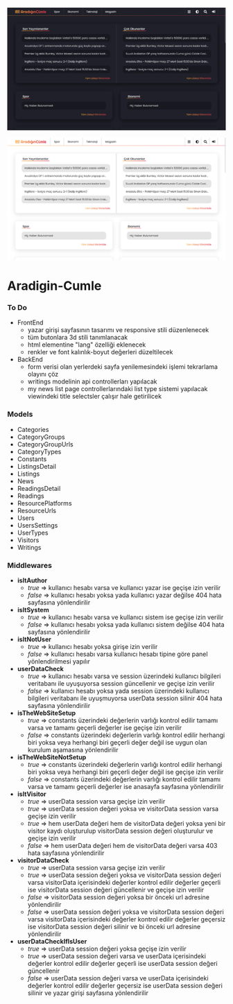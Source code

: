 ![aradigin_cumle_1366x768_dark_poster](./git-images/aradigin_cumle_1366x768_dark_poster.png)

![aradigin_cumle_1366x768_light_poster](./git-images/aradigin_cumle_1366x768_light_poster.png)

# Aradigin-Cumle

### To Do
* FrontEnd
  * yazar girişi sayfasının tasarımı ve responsive stili düzenlenecek
  * tüm butonlara 3d stili tanımlanacak
  * html elementine "lang" özelliği eklenecek
  * renkler ve font kalınlık-boyut değerleri düzeltilecek
* BackEnd
  * form verisi olan yerlerdeki sayfa yenilemesindeki işlemi tekrarlama olayını çöz
  * writings modelinin api controllerları yapılacak
  * my news list page controllerlarındaki list type sistemi yapılacak viewindeki title selectsler çalışır hale getirilicek

### Models
* Categories
* CategoryGroups
* CategoryGroupUrls
* CategoryTypes
* Constants
* ListingsDetail
* Listings
* News
* ReadingsDetail
* Readings
* ResourcePlatforms
* ResourceUrls
* Users
* UsersSettings
* UserTypes
* Visitors
* Writings

### Middlewares
* **isItAuthor**
  * *true* => kullanıcı hesabı varsa ve kullanıcı yazar ise geçişe izin verilir
  * *false* => kullanıcı hesabı yoksa yada kullanıcı yazar değilse 404 hata sayfasına yönlendirilir
* **isItSystem**
  * *true* => kullanıcı hesabı varsa ve kullanıcı sistem ise geçişe izin verilir
  * *false* => kullanıcı hesabı yoksa yada kullanıcı sistem değilse 404 hata sayfasına yönlendirilir
* **isItNotUser**
  * *true* => kullanıcı hesabı yoksa girişe izin verilir
  * *false* => kullanıcı hesabı varsa kullanıcı hesabı tipine göre panel yönlendirilmesi yapılır
* **userDataCheck**
  * *true* => kullanıcı hesabı varsa ve session üzerindeki kullanıcı bilgileri veritabanı ile uyuşuyorsa session güncellenir ve geçişe izin verilir
  * *false* => kullanıcı hesabı yoksa yada session üzerindeki kullanıcı bilgileri veritabanı ile uyuşmuyorsa userData session silinir 404 hata sayfasına yönlendirilir
* **isTheWebSiteSetup**
  * *true* => constants üzerindeki değerlerin varlığı kontrol edilir tamamı varsa ve tamamı geçerli değerler ise geçişe izin verilir
  * *false* => constants üzerindeki değerlerin varlığı kontrol edilir herhangi biri yoksa veya herhangi biri geçerli değer değil ise uygun olan kurulum aşamasına yönlendirilir
* **isTheWebSiteNotSetup**
  * *true* => constants üzerindeki değerlerin varlığı kontrol edilir herhangi biri yoksa veya herhangi biri geçerli değer değil ise geçişe izin verilir
  * *false* => constants üzerindeki değerlerin varlığı kontrol edilir tamamı varsa ve tamamı geçerli değerler ise anasayfa sayfasına yönlendirilir
* **isItVisitor**
  * *true* => userData session varsa geçişe izin verilir
  * *true* => userData session değeri yoksa ve visitorData session varsa geçişe izin verilir
  * *true* => hem userData değeri hem de visitorData değeri yoksa yeni bir visitor kaydı oluşturulup visitorData session değeri oluşturulur ve geçişe izin verilir
  * *false* => hem userData değeri hem de visitorData değeri varsa 403 hata sayfasına yönlendirilir
* **visitorDataCheck**
  * *true* => userData session varsa geçişe izin verilir
  * *true* => userData session değeri yoksa ve visitorData session değeri varsa visitorData içerisindeki değerler kontrol edilir değerler geçerli ise visitorData session değeri güncellenir ve geçişe izin verilir
  * *false* => visitorData session değeri yoksa bir önceki url adresine yönlendirilir
  * *false* => userData session değeri yoksa ve visitorData session değeri varsa visitorData içerisindeki değerler kontrol edilir değerler geçersiz ise visitorData session değeri silinir ve bi önceki url adresine yönlendirilir
* **userDataCheckIfIsUser**
  * *true* => userData session değeri yoksa geçişe izin verilir
  * *true* => userData session değeri varsa ve userData içerisindeki değerler kontrol edilir değerler geçerli ise userData session değeri güncellenir
  * *false* => userData session değeri varsa ve userData içerisindeki değerler kontrol edilir değerler geçersiz ise userData session değeri silinir ve yazar girişi sayfasına yönlendirilir














<!--

## Controllers

* Pages
  * Visitor
    * AllNewsListingsCheck
    * AllNewsReadingsCheck
    * Home
    * NewsDetail
    * NewsListingsWork
    * NewsReadingsWork
    * SignIn
    * SignOut
    * VisitorChangeWebSiteTheme
    * VisitorNewsList
  * Common
    * WebSiteSetup
  * Author
    * AuthorDashboard
    * AuthorSettings
    * MyNewsDelete
    * MyNewsEdit
    * MyNewsList
    * MyNewsStatisticDetail
    * MyNewsStatistics
    * MyNewStatisticTime
    * NewsCreate
  * System
    * CategoriesList
    * CategoryCreate
    * CategoryDelete
    * CategoryEdit
    * CategoryGroupCreate
    * CategoryGroupDelete
    * CategoryGroupEdit
    * CategoryGroupsList
    * CategoryGroupUrlEdit
    * CategoryGroupUrlsDelete
    * CategoryGroupUrlsList
    * CategoryTypeCreate
    * CategoryTypeDelete
    * CategoryTypeEdit
    * CategoryTypesList
    * NewsDelete
    * NewsEdit
    * NewsStatisticDetail
    * NewsStatistics
    * NewsStatisticTime
    * ResourcePlatformCreate
    * ResourcePlatformDelete
    * ResourcePlatformEdit
    * ResourcePlatformsList
    * ResourceUrlDelete
    * ResourceUrlEdit
    * ResourceUrlsList
    * SystemDashboard
    * SystemNewsList
    * SystemSettings
    * UserCreate
    * UserDelete
    * UserEdit
    * UserSettingDelete
    * UserSettingEdit
    * UserSettingsList
    * UsersList
    * UserTypeCreate
    * UserTypeDelete
    * UserTypeEdit
    * UserTypesList
    * VisitorBan
    * VisitorsList
    * VisitorUnBan
* Api
  * Categories
    * CategoryCreateController
    * CategoryDeleteController
    * CategoryEditController
    * CategoriesListController
  * CategoryGroups
    * CategoryGroupCreateController
    * CategoryGroupDeleteController
    * CategoryGroupEditController
    * CategoryGroupsListController
  * CategoryGroupUrls
    * CategoryGroupUrlsCreateController
    * CategoryGroupUrlsDeleteController
    * CategoryGroupUrlsEditController
    * CategoryGroupUrlsListController
  * CategoryTypes
    * CategoryTypesCreateController
    * CategoryTypesDeleteController
    * CategoryTypesEditController
    * CategoryTypesListController
  * Constants
    * ConstantsListController
    * ConstantsUpdateController
  * ListingsDetail
    * ListingsDetailCreateController
    * ListingsDetailDeleteController
    * ListingsDetailEditController
    * ListingsDetailListController
  * Listings
    * ListingsCreateController
    * ListingsDeleteController
    * ListingsEditController
    * ListingsListController
  * News
    * NewsCreateController
    * NewsDeleteController
    * NewsEditController
    * NewsListController
  * ReadingsDetail
    * ReadingsDetailCreateController
    * ReadingsDetailDeleteController
    * ReadingsDetailEditController
    * ReadingsDetailListController
  * Readings
    * ReadingsCreateController
    * ReadingsDeleteController
    * ReadingsEditController
    * ReadingsListController
  * ResourcePlatforms
    * ResourcePlatformsCreateController
    * ResourcePlatformsDeleteController
    * ResourcePlatformsEditController
    * ResourcePlatformsListController
  * ResourceUrls
    * ResourceUrlsCreateController
    * ResourceUrlsDeleteController
    * ResourceUrlsEditController
    * ResourceUrlsListController
  * Users
    * UsersCreateController
    * UsersDeleteController
    * UsersEditController
    * UsersListController
  * UserTypes
    * UserTypesCreateController
    * UserTypesDeleteController
    * UserTypesEditController
    * UserTypesListController
    * UserSignInController
  * UserSettings
    * UserSettingsCreateController
    * UserSettingsDeleteController
    * UserSettingsEditController
    * UserSettingsListController
  * Visitors
    * VisitorsCreateController
    * VisitorsDeleteController
    * VisitorsEditController
    * VisitorsListController
  * Writings
    * WritingsCreateController
    * WritingsDeleteController
    * WritingsEditController
    * WritingsListController

## Pages / Views

* Visitor
  * Home
  * News Detail
  * News List
  * Sign In
* Author
  * Dashboard
  * Delete Confirm
  * My News Edit
  * My News List
  * My News Statistic Detail
  * My News Statistic Time
  * My News Statistics
  * News Create
  * Settings
    * My Account
    * Theme
* System
  * Categories List
  * Category Create
  * Category Edit
  * Category Group Create
  * Category Group Edit
  * Category Group Url Edit
  * Category Group Urls List
  * Category Groups List
  * Category Type Create
  * Category Type Edit
  * Category Types List
  * Dashboard
  * Delete Confirm
  * News Edit
  * News List
  * News Statistic Detail
  * News Statistic Time
  * News Statistics
  * Resource Platform Create
  * Resource Platform Edit
  * Resource Platform List
  * Resource Url Edit
  * Resource Urls List
  * Settings
    * Constants
    * My Account
    * Theme
  * User Create
  * User Edit
  * User Setting Edit
  * User Settings List
  * User Type Create
  * User Type Edit
  * User Types List
  * Users List
  * Visitors List
-->
